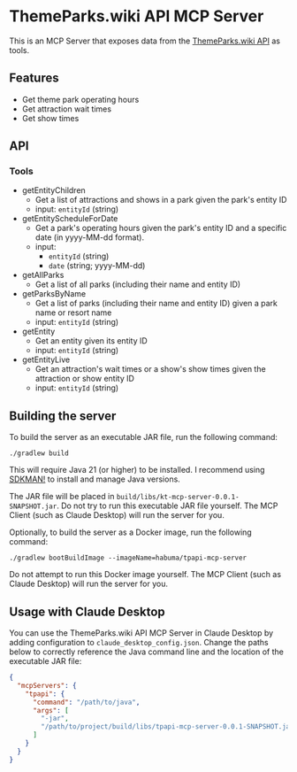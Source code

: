 # ThemeParks.wiki API MCP Server

This is an MCP Server that exposes data from the [ThemeParks.wiki API](https://themeparks.wiki/api)
as tools.

## Features

- Get theme park operating hours
- Get attraction wait times
- Get show times

## API

### Tools 

- getEntityChildren
  - Get a list of attractions and shows in a park given the park's entity ID
  - input: `entityId` (string)
- getEntityScheduleForDate
  - Get a park's operating hours given the park's entity ID and a specific date (in yyyy-MM-dd format).
  - input: 
    - `entityId` (string)
    - `date` (string; yyyy-MM-dd)
- getAllParks
  - Get a list of all parks (including their name and entity ID)
- getParksByName
  - Get a list of parks (including their name and entity ID) given a park name or resort name
  - input: `entityId` (string)
- getEntity
  - Get an entity given its entity ID
  - input: `entityId` (string)
- getEntityLive
  - Get an attraction's wait times or a show's show times given the attraction or show entity ID
  - input: `entityId` (string)

## Building the server

To build the server as an executable JAR file, run the following command:

```shell
./gradlew build
```

This will require Java 21 (or higher) to be installed. I recommend using [SDKMAN!](https://sdkman.io) 
to install and manage Java versions.

The JAR file will be placed in `build/libs/kt-mcp-server-0.0.1-SNAPSHOT.jar`.
Do not try to run this executable JAR file yourself. The MCP Client (such as 
Claude Desktop) will run the server for you.

Optionally, to build the server as a Docker image, run the following command:

```shell
./gradlew bootBuildImage --imageName=habuma/tpapi-mcp-server
```

Do not attempt to run this Docker image yourself. The MCP Client (such as
Claude Desktop) will run the server for you.

## Usage with Claude Desktop

You can use the ThemeParks.wiki API MCP Server in Claude Desktop by adding
configuration to `claude_desktop_config.json`. Change the paths below to 
correctly reference the Java command line and the  location of the executable 
JAR file:

```json
{
  "mcpServers": {
    "tpapi": {
      "command": "/path/to/java",
      "args": [
        "-jar",
        "/path/to/project/build/libs/tpapi-mcp-server-0.0.1-SNAPSHOT.jar"
      ]
    }
  }
}
```

